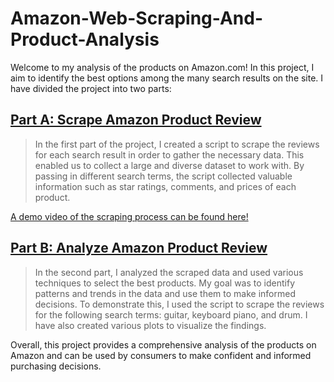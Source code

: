 # Amazon-Web-Scraping-And-Product-Analysis

Welcome to my analysis of the products on Amazon.com! In this project, I aim to identify the best options among the many search results on the site. I have divided the project into two parts:

## [Part A: Scrape Amazon Product Review](https://github.com/Johneration/Amazon-Web-Scraping-And-Product-Analysis/blob/main/1.%20scrape_amazon_product_review.ipynb)
> In the first part of the project, I created a script to scrape the reviews for each search result in order to gather the necessary data. This enabled us to collect a large and diverse dataset to work with. By passing in different search terms, the script collected valuable information such as star ratings, comments, and prices of each product.

[A demo video of the scraping process can be found here!](https://github.com/Johneration/Amazon-Web-Scraping-And-Product-Analysis/blob/main/web-scraper-demo-video.mp4?raw=true)

## [Part B: Analyze Amazon Product Review](https://github.com/Johneration/Amazon-Web-Scraping-And-Product-Analysis/blob/main/2.%20analyze_amazon_product_review.ipynb)
> In the second part, I analyzed the scraped data and used various techniques to select the best products. My goal was to identify patterns and trends in the data and use them to make informed decisions. To demonstrate this, I used the script to scrape the reviews for the following search terms: guitar, keyboard piano, and drum. I have also created various plots to visualize the findings.

Overall, this project provides a comprehensive analysis of the products on Amazon and can be used by consumers to make confident and informed purchasing decisions.
